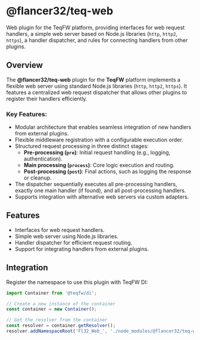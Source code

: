 # @flancer32/teq-web

Web plugin for the TeqFW platform, providing interfaces for web request handlers, a simple web server based on Node.js
libraries (`http`, `http2`, `https`), a handler dispatcher, and rules for connecting handlers from other plugins.

## Overview

The **@flancer32/teq-web** plugin for the **TeqFW** platform implements a flexible web server using standard Node.js
libraries (`http`, `http2`, `https`). It features a centralized web request dispatcher that allows other plugins to
register their handlers efficiently.

### Key Features:

- Modular architecture that enables seamless integration of new handlers from external plugins.
- Flexible middleware registration with a configurable execution order.
- Structured request processing in three distinct stages:
    - **Pre-processing (`pre`)**: Initial request handling (e.g., logging, authentication).
    - **Main processing (`process`)**: Core logic execution and routing.
    - **Post-processing (`post`)**: Final actions, such as logging the response or cleanup.
- The dispatcher sequentially executes all pre-processing handlers, exactly one main handler (if found), and all
  post-processing handlers.
- Supports integration with alternative web servers via custom adapters.

## Features

- Interfaces for web request handlers.
- Simple web server using Node.js libraries.
- Handler dispatcher for efficient request routing.
- Support for integrating handlers from external plugins.

## Integration

Register the namespace to use this plugin with TeqFW DI:

```js
import Container from '@teqfw/di';

// Create a new instance of the container
const container = new Container();

// Get the resolver from the container
const resolver = container.getResolver();
resolver.addNamespaceRoot('Fl32_Web_', './node_modules/@flancer32/teq-web/src'); 
```